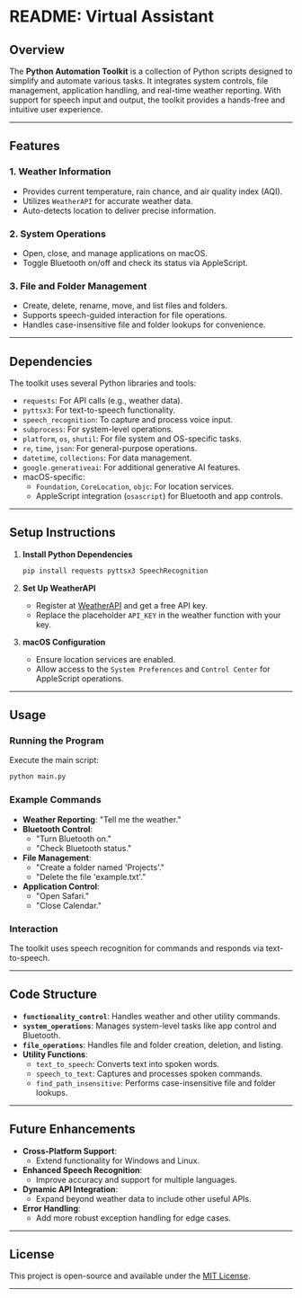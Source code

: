 # README: Virtual Assistant

## Overview

The **Python Automation Toolkit** is a collection of Python scripts designed to simplify and automate various tasks. It integrates system controls, file management, application handling, and real-time weather reporting. With support for speech input and output, the toolkit provides a hands-free and intuitive user experience.

---

## Features

### 1. **Weather Information**
- Provides current temperature, rain chance, and air quality index (AQI).
- Utilizes `WeatherAPI` for accurate weather data.
- Auto-detects location to deliver precise information.

### 2. **System Operations**
- Open, close, and manage applications on macOS.
- Toggle Bluetooth on/off and check its status via AppleScript.
  
### 3. **File and Folder Management**
- Create, delete, rename, move, and list files and folders.
- Supports speech-guided interaction for file operations.
- Handles case-insensitive file and folder lookups for convenience.

---

## Dependencies

The toolkit uses several Python libraries and tools:

- `requests`: For API calls (e.g., weather data).
- `pyttsx3`: For text-to-speech functionality.
- `speech_recognition`: To capture and process voice input.
- `subprocess`: For system-level operations.
- `platform`, `os`, `shutil`: For file system and OS-specific tasks.
- `re`, `time`, `json`: For general-purpose operations.
- `datetime`, `collections`: For data management.
- `google.generativeai`: For additional generative AI features.
- macOS-specific:
  - `Foundation`, `CoreLocation`, `objc`: For location services.
  - AppleScript integration (`osascript`) for Bluetooth and app controls.

---

## Setup Instructions

1. **Install Python Dependencies**
   ```bash
   pip install requests pyttsx3 SpeechRecognition
   ```

2. **Set Up WeatherAPI**
   - Register at [WeatherAPI](https://www.weatherapi.com) and get a free API key.
   - Replace the placeholder `API_KEY` in the weather function with your key.

3. **macOS Configuration**
   - Ensure location services are enabled.
   - Allow access to the `System Preferences` and `Control Center` for AppleScript operations.

---

## Usage

### Running the Program
Execute the main script:
```bash
python main.py
```

### Example Commands
- **Weather Reporting**: "Tell me the weather."
- **Bluetooth Control**:
  - "Turn Bluetooth on."
  - "Check Bluetooth status."
- **File Management**:
  - "Create a folder named 'Projects'."
  - "Delete the file 'example.txt'."
- **Application Control**:
  - "Open Safari."
  - "Close Calendar."

### Interaction
The toolkit uses speech recognition for commands and responds via text-to-speech.

---

## Code Structure

- **`functionality_control`**: Handles weather and other utility commands.
- **`system_operations`**: Manages system-level tasks like app control and Bluetooth.
- **`file_operations`**: Handles file and folder creation, deletion, and listing.
- **Utility Functions**:
  - `text_to_speech`: Converts text into spoken words.
  - `speech_to_text`: Captures and processes spoken commands.
  - `find_path_insensitive`: Performs case-insensitive file and folder lookups.

---

## Future Enhancements

- **Cross-Platform Support**:
  - Extend functionality for Windows and Linux.
- **Enhanced Speech Recognition**:
  - Improve accuracy and support for multiple languages.
- **Dynamic API Integration**:
  - Expand beyond weather data to include other useful APIs.
- **Error Handling**:
  - Add more robust exception handling for edge cases.

---

## License

This project is open-source and available under the [MIT License](https://opensource.org/licenses/MIT).

---
